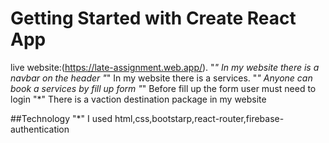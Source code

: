 # Getting Started with Create React App

live website:(https://late-assignment.web.app/).
"*" In my website there is a navbar on the header
"*" In my website there is a services.
"*" Anyone can book a services by fill up form
"*" Before fill up the form user must need to login
"*" There is a vaction destination package in my website


##Technology
"*" I used html,css,bootstarp,react-router,firebase-authentication
